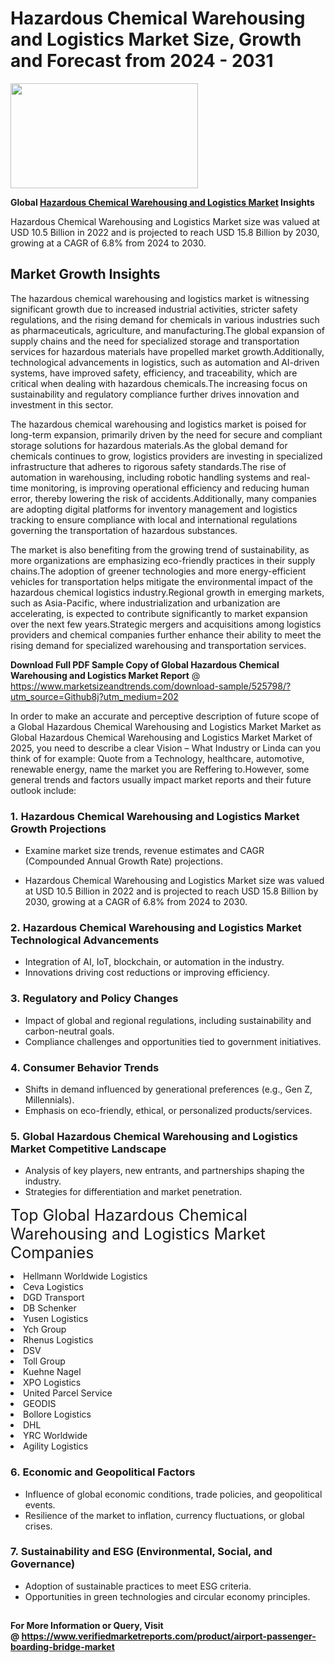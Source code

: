 <H1>Hazardous Chemical Warehousing and Logistics Market Size, Growth and Forecast from 2024 - 2031</H1><img class="aligncenter size-medium wp-image-584254" src="https://thirdeyenews.in/wp-content/uploads/2024/09/Global-Market-Research-300x168.jpeg" alt="" width="300" height="168" /><p><strong>Global&nbsp;<a href="https://www.marketsizeandtrends.com/download-sample/525798/?utm_source=Github8j?utm_medium=202">Hazardous Chemical Warehousing and Logistics Market</a> Insights</strong></p><p>Hazardous Chemical Warehousing and Logistics Market size was valued at USD 10.5 Billion in 2022 and is projected to reach USD 15.8 Billion by 2030, growing at a CAGR of 6.8% from 2024 to 2030.</p><p><h2>Market Growth Insights</h2> <p>The hazardous chemical warehousing and logistics market is witnessing significant growth due to increased industrial activities, stricter safety regulations, and the rising demand for chemicals in various industries such as pharmaceuticals, agriculture, and manufacturing.The global expansion of supply chains and the need for specialized storage and transportation services for hazardous materials have propelled market growth.Additionally, technological advancements in logistics, such as automation and AI-driven systems, have improved safety, efficiency, and traceability, which are critical when dealing with hazardous chemicals.The increasing focus on sustainability and regulatory compliance further drives innovation and investment in this sector.</p> <p>The hazardous chemical warehousing and logistics market is poised for long-term expansion, primarily driven by the need for secure and compliant storage solutions for hazardous materials.As the global demand for chemicals continues to grow, logistics providers are investing in specialized infrastructure that adheres to rigorous safety standards.The rise of automation in warehousing, including robotic handling systems and real-time monitoring, is improving operational efficiency and reducing human error, thereby lowering the risk of accidents.Additionally, many companies are adopting digital platforms for inventory management and logistics tracking to ensure compliance with local and international regulations governing the transportation of hazardous substances.</p> <p>The market is also benefiting from the growing trend of sustainability, as more organizations are emphasizing eco-friendly practices in their supply chains.The adoption of greener technologies and more energy-efficient vehicles for transportation helps mitigate the environmental impact of the hazardous chemical logistics industry.Regional growth in emerging markets, such as Asia-Pacific, where industrialization and urbanization are accelerating, is expected to contribute significantly to market expansion over the next few years.Strategic mergers and acquisitions among logistics providers and chemical companies further enhance their ability to meet the rising demand for specialized warehousing and transportation services.</p> <p><span class=""><strong>Download Full PDF Sample Copy of Global Hazardous Chemical Warehousing and Logistics Market Report</strong> @ <a href="https://www.marketsizeandtrends.com/download-sample/525798/?utm_source=Github8j?utm_medium=202" target="_blank">https://www.marketsizeandtrends.com/download-sample/525798/?utm_source=Github8j?utm_medium=202</a></span></p><p>In order to make an accurate and perceptive description of future scope of a Global&nbsp;Hazardous Chemical Warehousing and Logistics Market Market as Global&nbsp;Hazardous Chemical Warehousing and Logistics Market Market of 2025, you need to describe a clear Vision &ndash; What Industry or Linda can you think of for example: Quote from a Technology, healthcare, automotive, renewable energy, name the market you are Reffering to.However, some general trends and factors usually impact market reports and their future outlook include:</p><h3>1.&nbsp;<strong>Hazardous Chemical Warehousing and Logistics Market Growth Projections</strong></h3><ul><li>Examine market size trends, revenue estimates and CAGR (Compounded Annual Growth Rate) projections.</li><li><p>Hazardous Chemical Warehousing and Logistics Market size was valued at USD 10.5 Billion in 2022 and is projected to reach USD 15.8 Billion by 2030, growing at a CAGR of 6.8% from 2024 to 2030.</p></li></ul><h3>2.&nbsp;<strong>Hazardous Chemical Warehousing and Logistics Market Technological Advancements</strong></h3><ul><li>Integration of AI, IoT, blockchain, or automation in the industry.</li><li>Innovations driving cost reductions or improving efficiency.</li></ul><h3>3.&nbsp;<strong>Regulatory and Policy Changes</strong></h3><ul><li>Impact of global and regional regulations, including sustainability and carbon-neutral goals.</li><li>Compliance challenges and opportunities tied to government initiatives.</li></ul><h3>4.&nbsp;<strong>Consumer Behavior Trends</strong></h3><ul><li>Shifts in demand influenced by generational preferences (e.g., Gen Z, Millennials).</li><li>Emphasis on eco-friendly, ethical, or personalized products/services.</li></ul><h3>5.&nbsp;<strong>Global Hazardous Chemical Warehousing and Logistics Market Competitive Landscape</strong></h3><ul><li>Analysis of key players, new entrants, and partnerships shaping the industry.</li><li>Strategies for differentiation and market penetration.</li></ul><p data-pm-slice="1 1 []"><span style="color: inherit; font-family: inherit; font-size: 25px;">Top Global Hazardous Chemical Warehousing and Logistics Market Companies</span></p><div class="" data-test-id=""><p><li>Hellmann Worldwide Logistics</li><li> Ceva Logistics</li><li> DGD Transport</li><li> DB Schenker</li><li> Yusen Logistics</li><li> Ych Group</li><li> Rhenus Logistics</li><li> DSV</li><li> Toll Group</li><li> Kuehne Nagel</li><li> XPO Logistics</li><li> United Parcel Service</li><li> GEODIS</li><li> Bollore Logistics</li><li> DHL</li><li> YRC Worldwide</li><li> Agility Logistics</li></p></div><h3>6.&nbsp;<strong>Economic and Geopolitical Factors</strong></h3><ul><li>Influence of global economic conditions, trade policies, and geopolitical events.</li><li>Resilience of the market to inflation, currency fluctuations, or global crises.</li></ul><h3>7.&nbsp;<strong>Sustainability and ESG (Environmental, Social, and Governance)</strong></h3><ul><li>Adoption of sustainable practices to meet ESG criteria.</li><li>Opportunities in green technologies and circular economy principles.</li></ul><h2><strong style="font-size: 14px;">For More Information or Query, Visit @&nbsp;</strong><a style="background-color: #ffffff; font-size: 14px;" href="https://www.marketsizeandtrends.com/report/hazardous-chemical-warehousing-and-logistics-market/" target="_blank">https://www.verifiedmarketreports.com/product/airport-passenger-boarding-bridge-market</a></h2>